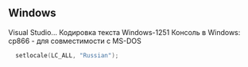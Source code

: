 ﻿Windows
-------

Visual Studio... Кодировка текста Windows-1251
Консоль в Windows: cp866 - для совместимости с MS-DOS

``` cpp
  setlocale(LC_ALL, "Russian");
```